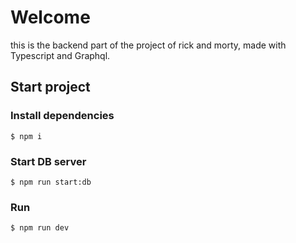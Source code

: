 # Welcome

this is the backend part of the project of rick and morty, made with Typescript and Graphql.

## Start project

### Install dependencies

```shell
$ npm i
```

### Start DB server

```shell
$ npm run start:db
```

### Run

```shell
$ npm run dev
```
